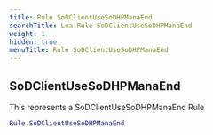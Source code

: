 ```yaml
---
title: Rule SoDClientUseSoDHPManaEnd
searchTitle: Lua Rule SoDClientUseSoDHPManaEnd
weight: 1
hidden: true
menuTitle: Rule SoDClientUseSoDHPManaEnd
---
```

## SoDClientUseSoDHPManaEnd

This represents a SoDClientUseSoDHPManaEnd Rule
```lua
Rule.SoDClientUseSoDHPManaEnd
```